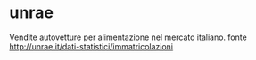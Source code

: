 # unrae
Vendite autovetture per alimentazione nel mercato italiano.
fonte http://unrae.it/dati-statistici/immatricolazioni
